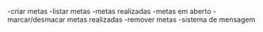 -criar metas
-listar metas
-metas realizadas
-metas em aberto
-marcar/desmacar metas realizadas
-remover metas
-sistema de mensagem

